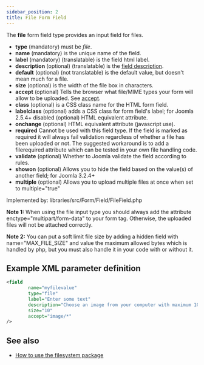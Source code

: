 ```yaml
---
sidebar_position: 2
title: File Form Field
---
```


The **file** form field type provides an input field for files.

- **type** (mandatory) must be *file*.
- **name** (mandatory) is the unique name of the field.
- **label** (mandatory) (translatable) is the field html label.
- **description** (optional) (translatable) is the [field description](../standard-form-field-attributes.md#description).
- **default** (optional) (not translatable) is the default value, but doesn't mean much for a file.
- **size** (optional) is the width of the file box in characters.
- **accept** (optional) Tells the browser what file/MIME types your form will allow to be uploaded. See [accept](https://developer.mozilla.org/en-US/docs/Web/HTML/Element/input/file#accept).
- **class** (optional) is a CSS class name for the HTML form field.
- **labelclass** (optional) adds a CSS class for form field's label; for Joomla 2.5.4+
  disabled (optional) HTML equivalent attribute.
- **onchange** (optional) HTML equivalent attribute (javascript use).
- **required** Cannot be used with this field type. If the field is marked as required it will always fail validation
  regardless of whether a file has been uploaded or not. The suggested workaround is to add a filerequired attribute
  which can be tested in your own file handling code.
- **validate** (optional) Whether to Joomla validate the field according to rules.
- **showon** (optional) Allows you to hide the field based on the value(s) of another field; for Joomla 3.2.4+
- **multiple** (optional) Allows you to upload multiple files at once when set to multiple="true"

Implemented by: libraries/src/Form/Field/FileField.php

**Note 1:** When using the file input type you should always add the attribute enctype="multipart/form-data" to your form tag. Otherwise, the uploaded files will not be attached correctly. 

**Note 2:** You can put a soft limit file size by adding a hidden field with name="MAX_FILE_SIZE" and value the maximum allowed bytes which is handled by php, but you must also handle it in your code with or without it.

## Example XML parameter definition

```xml
<field
        name="myfilevalue" 
        type="file" 
        label="Enter some text" 
        description="Choose an image from your computer with maximum 100KB" 
        size="10" 
        accept="image/*"
/>
```

## See also
* [How to use the filesystem package](https://docs.joomla.org/Special:MyLanguage/How_to_use_the_filesystem_package)